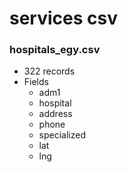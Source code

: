 # services csv

### hospitals_egy.csv
* 322 records
* Fields
	* adm1
	* hospital
	* address
	* phone
	* specialized
	* lat
	* lng